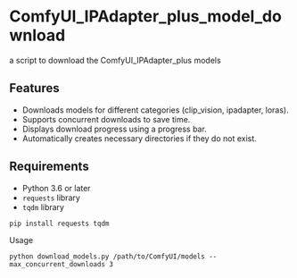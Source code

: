 # ComfyUI_IPAdapter_plus_model_download

a script to download the ComfyUI_IPAdapter_plus models

## Features

- Downloads models for different categories (clip_vision, ipadapter, loras).
- Supports concurrent downloads to save time.
- Displays download progress using a progress bar.
- Automatically creates necessary directories if they do not exist.

## Requirements

- Python 3.6 or later
- `requests` library
- `tqdm` library

```sh
pip install requests tqdm
```

Usage

```shell
python download_models.py /path/to/ComfyUI/models --max_concurrent_downloads 3

```
